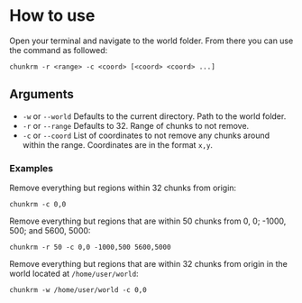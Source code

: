 # How to use
Open your terminal and navigate to the world folder. From there you can use the command as followed:
```
chunkrm -r <range> -c <coord> [<coord> <coord> ...]
```

## Arguments
* `-w` or `--world` Defaults to the current directory. Path to the world folder.
* `-r` or `--range` Defaults to 32. Range of chunks to not remove.
* `-c` or `--coord` List of coordinates to not remove any chunks around within the range. Coordinates are in the format `x,y`.

### Examples
Remove everything but regions within 32 chunks from origin:
```
chunkrm -c 0,0
```

Remove everything but regions that are within 50 chunks from 0, 0; -1000, 500; and 5600, 5000:
```
chunkrm -r 50 -c 0,0 -1000,500 5600,5000
```

Remove everything but regions that are within 32 chunks from origin in the world located at `/home/user/world`:
```
chunkrm -w /home/user/world -c 0,0
```